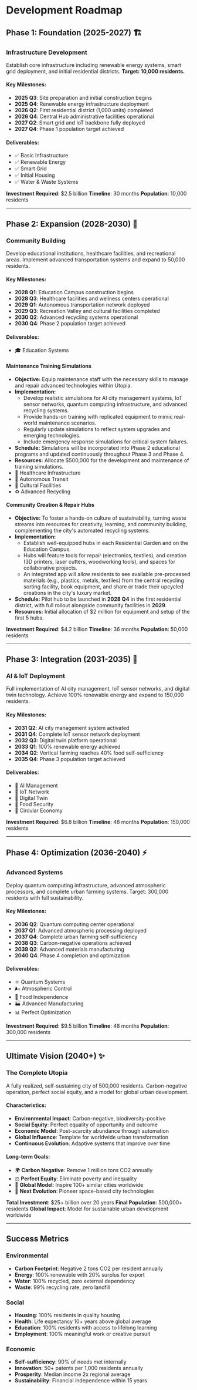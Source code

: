 # Development Roadmap

## Phase 1: Foundation (2025-2027) 🏗️

### Infrastructure Development

Establish core infrastructure including renewable energy systems, smart grid deployment, and initial residential districts. **Target: 10,000 residents.**

#### Key Milestones:
- **2025 Q3**: Site preparation and initial construction begins
- **2025 Q4**: Renewable energy infrastructure deployment
- **2026 Q2**: First residential district (1,000 units) completed
- **2026 Q4**: Central Hub administrative facilities operational
- **2027 Q2**: Smart grid and IoT backbone fully deployed
- **2027 Q4**: Phase 1 population target achieved

#### Deliverables:
- ✅ Basic Infrastructure
- ✅ Renewable Energy
- ✅ Smart Grid
- ✅ Initial Housing
- ✅ Water & Waste Systems

**Investment Required**: $2.5 billion
**Timeline**: 30 months
**Population**: 10,000 residents

---

## Phase 2: Expansion (2028-2030) 🌱

### Community Building

Develop educational institutions, healthcare facilities, and recreational areas. Implement advanced transportation systems and expand to 50,000 residents.

#### Key Milestones:
- **2028 Q1**: Education Campus construction begins
- **2028 Q3**: Healthcare facilities and wellness centers operational
- **2029 Q1**: Autonomous transportation network deployed
- **2029 Q3**: Recreation Valley and cultural facilities completed
- **2030 Q2**: Advanced recycling systems operational
- **2030 Q4**: Phase 2 population target achieved

#### Deliverables:
- 🎓 Education Systems

#### Maintenance Training Simulations
- **Objective:** Equip maintenance staff with the necessary skills to manage and repair advanced technologies within Utopia.
- **Implementation:**
  - Develop realistic simulations for AI city management systems, IoT sensor networks, quantum computing infrastructure, and advanced recycling systems.
  - Provide hands-on training with replicated equipment to mimic real-world maintenance scenarios.
  - Regularly update simulations to reflect system upgrades and emerging technologies.
  - Include emergency response simulations for critical system failures.
- **Schedule:** Simulations will be incorporated into Phase 2 educational programs and updated continuously throughout Phase 3 and Phase 4.
- **Resources:** Allocate $500,000 for the development and maintenance of training simulations.
- 🏥 Healthcare Infrastructure
- 🚗 Autonomous Transit
- 🎨 Cultural Facilities
- ♻️ Advanced Recycling



#### Community Creation & Repair Hubs
- **Objective:** To foster a hands-on culture of sustainability, turning waste streams into resources for creativity, learning, and community building, complementing the city's automated recycling systems.
- **Implementation:**
  - Establish well-equipped hubs in each Residential Garden and on the Education Campus.
  - Hubs will feature tools for repair (electronics, textiles), and creation (3D printers, laser cutters, woodworking tools), and spaces for collaborative projects.
  - An integrated app will allow residents to see available pre-processed materials (e.g., plastics, metals, textiles) from the central recycling sorting facility, book equipment, and share or trade their upcycled creations in the city's luxury market.
- **Schedule:** Pilot hub to be launched in **2028 Q4** in the first residential district, with full rollout alongside community facilities in **2029**.
- **Resources:** Initial allocation of $2 million for equipment and setup of the first 5 hubs.

**Investment Required**: $4.2 billion
**Timeline**: 36 months
**Population**: 50,000 residents

---

## Phase 3: Integration (2031-2035) 🤖

### AI & IoT Deployment

Full implementation of AI city management, IoT sensor networks, and digital twin technology. Achieve 100% renewable energy and expand to 150,000 residents.

#### Key Milestones:
- **2031 Q2**: AI city management system activated
- **2031 Q4**: Complete IoT sensor network deployment
- **2032 Q3**: Digital twin platform operational
- **2033 Q1**: 100% renewable energy achieved
- **2034 Q2**: Vertical farming reaches 40% food self-sufficiency
- **2035 Q4**: Phase 3 population target achieved

#### Deliverables:
- 🧠 AI Management
- 📡 IoT Network
- 👥 Digital Twin
- 🌾 Food Security
- 🔄 Circular Economy

**Investment Required**: $6.8 billion
**Timeline**: 48 months
**Population**: 150,000 residents

---

## Phase 4: Optimization (2036-2040) ⚡

### Advanced Systems

Deploy quantum computing infrastructure, advanced atmospheric processors, and complete urban farming systems. Target: 300,000 residents with full sustainability.

#### Key Milestones:
- **2036 Q2**: Quantum computing center operational
- **2037 Q1**: Advanced atmospheric processing deployed
- **2037 Q4**: Complete urban farming self-sufficiency
- **2038 Q3**: Carbon-negative operations achieved
- **2039 Q2**: Advanced materials manufacturing
- **2040 Q4**: Phase 4 completion and optimization

#### Deliverables:
- ⚛️ Quantum Systems
- 🌬️ Atmospheric Control
- 🥬 Food Independence
- 🏭 Advanced Manufacturing
- 📊 Perfect Optimization

**Investment Required**: $9.5 billion
**Timeline**: 48 months
**Population**: 300,000 residents

---

## Ultimate Vision (2040+) ✨

### The Complete Utopia

A fully realized, self-sustaining city of 500,000 residents. Carbon-negative operation, perfect social equity, and a model for global urban development.

#### Characteristics:
- **Environmental Impact**: Carbon-negative, biodiversity-positive
- **Social Equity**: Perfect equality of opportunity and outcome
- **Economic Model**: Post-scarcity abundance through automation
- **Global Influence**: Template for worldwide urban transformation
- **Continuous Evolution**: Adaptive systems that improve over time

#### Long-term Goals:
- 🌍 **Carbon Negative**: Remove 1 million tons CO2 annually
- ⚖️ **Perfect Equity**: Eliminate poverty and inequality
- 🌟 **Global Model**: Inspire 100+ similar cities worldwide
- 🔮 **Next Evolution**: Pioneer space-based city technologies

**Total Investment**: $25+ billion over 20 years
**Final Population**: 500,000+ residents
**Global Impact**: Model for sustainable urban development worldwide

---

## Success Metrics

### Environmental
- **Carbon Footprint**: Negative 2 tons CO2 per resident annually
- **Energy**: 100% renewable with 20% surplus for export
- **Water**: 100% recycled, zero external dependency
- **Waste**: 99% recycling rate, zero landfill

### Social
- **Housing**: 100% residents in quality housing
- **Health**: Life expectancy 10+ years above global average
- **Education**: 100% residents with access to lifelong learning
- **Employment**: 100% meaningful work or creative pursuit

### Economic
- **Self-sufficiency**: 90% of needs met internally
- **Innovation**: 50+ patents per 1,000 residents annually
- **Prosperity**: Median income 2x regional average
- **Sustainability**: Financial independence within 15 years
